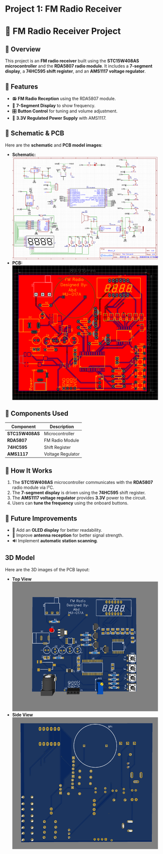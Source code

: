 # Project 1: FM Radio Receiver
# 📡 FM Radio Receiver Project

## 🔹 Overview
This project is an **FM radio receiver** built using the **STC15W408AS microcontroller** and the **RDA5807 radio module**. It includes a **7-segment display**, a **74HC595 shift register**, and an **AMS1117 voltage regulator**.

## 🔹 Features
- 📻 **FM Radio Reception** using the RDA5807 module.  
- 🔢 **7-Segment Display** to show frequency.  
- 🎛️ **Button Control** for tuning and volume adjustment.  
- 🔋 **3.3V Regulated Power Supply** with AMS1117.  

## 🔹 Schematic & PCB
Here are the **schematic** and **PCB model images**:

- **Schematic:**  
  ![Schematic](Project1/Images/RF_Schematic.PNG)  
- **PCB:**
  ![PCB](Project1/Images/RF_PCB.PNG)  
  
## 🔹 Components Used
| Component | Description |
|-----------|------------|
| **STC15W408AS** | Microcontroller |
| **RDA5807** | FM Radio Module |
| **74HC595** | Shift Register |
| **AMS1117** | Voltage Regulator |

## 🔹 How It Works
1. The **STC15W408AS** microcontroller communicates with the **RDA5807** radio module via I²C.  
2. The **7-segment display** is driven using the **74HC595** shift register.  
3. The **AMS1117 voltage regulator** provides **3.3V** power to the circuit.  
4. Users can **tune the frequency** using the onboard buttons.  

## 🔹 Future Improvements
- 🔧 Add an **OLED display** for better readability.  
- 📶 Improve **antenna reception** for better signal strength.  
- 🔊 Implement **automatic station scanning**.  
 

## 3D Model  
Here are the 3D images of the PCB layout:  

- **Top View**  
  ![Top View](Project1/Images/RF_Radio_Top.PNG)  
- **Side View**  
  ![Side View](Project1/Images/RF_Radio_side.PNG)  
